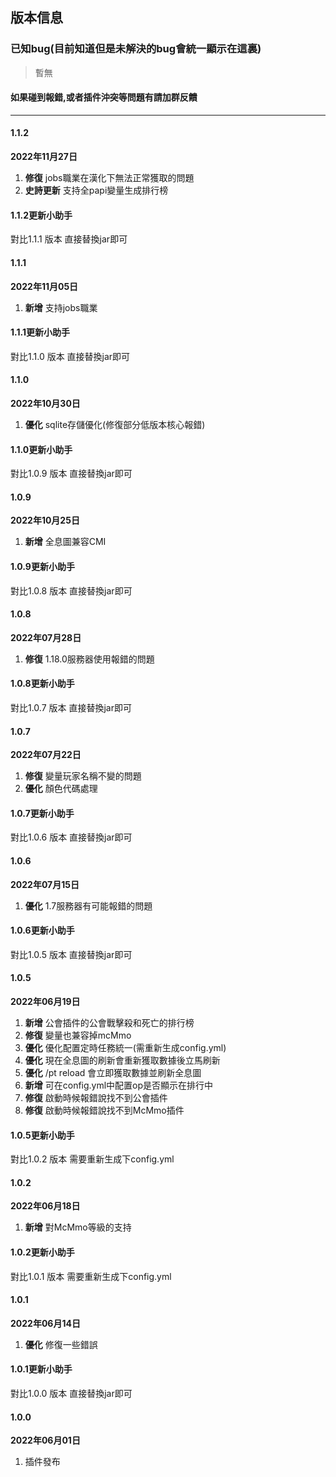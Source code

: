 ## 版本信息

### 已知bug(目前知道但是未解決的bug會統一顯示在這裏)

> 暫無

#### 如果碰到報錯,或者插件沖突等問題有請加群反饋

------------
#### 1.1.2
**2022年11月27日**
1. **修復** jobs職業在漢化下無法正常獲取的問題
2. **史詩更新** 支持全papi變量生成排行榜

#### 1.1.2更新小助手
對比1.1.1 版本 直接替換jar即可

#### 1.1.1
**2022年11月05日**
1. **新增** 支持jobs職業

#### 1.1.1更新小助手
對比1.1.0 版本 直接替換jar即可

#### 1.1.0
**2022年10月30日**
1. **優化** sqlite存儲優化(修復部分低版本核心報錯)

#### 1.1.0更新小助手
對比1.0.9 版本 直接替換jar即可

#### 1.0.9
**2022年10月25日**
1. **新增** 全息圖兼容CMI

#### 1.0.9更新小助手
對比1.0.8 版本 直接替換jar即可

#### 1.0.8
**2022年07月28日**
1. **修復** 1.18.0服務器使用報錯的問題

#### 1.0.8更新小助手
對比1.0.7 版本 直接替換jar即可

#### 1.0.7
**2022年07月22日**
1. **修復** 變量玩家名稱不變的問題
2. **優化** 顏色代碼處理

#### 1.0.7更新小助手
對比1.0.6 版本 直接替換jar即可

#### 1.0.6
**2022年07月15日**
1. **優化** 1.7服務器有可能報錯的問題

#### 1.0.6更新小助手
對比1.0.5 版本 直接替換jar即可

#### 1.0.5
**2022年06月19日**
1. **新增** 公會插件的公會戰擊殺和死亡的排行榜
2. **修復** 變量也兼容掉mcMmo
3. **優化** 優化配置定時任務統一(需重新生成config.yml)
4. **優化** 現在全息圖的刷新會重新獲取數據後立馬刷新
5. **優化** /pt reload 會立即獲取數據並刷新全息圖
6. **新增** 可在config.yml中配置op是否顯示在排行中
7. **修復** 啟動時候報錯說找不到公會插件
8. **修復** 啟動時候報錯說找不到McMmo插件

#### 1.0.5更新小助手
對比1.0.2 版本 需要重新生成下config.yml

#### 1.0.2
**2022年06月18日**
1. **新增** 對McMmo等級的支持

#### 1.0.2更新小助手
對比1.0.1 版本 需要重新生成下config.yml

#### 1.0.1
**2022年06月14日**
1. **優化** 修復一些錯誤

#### 1.0.1更新小助手
對比1.0.0 版本 直接替換jar即可

#### 1.0.0
**2022年06月01日**
1. 插件發布